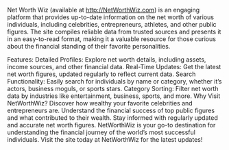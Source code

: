 Net Worth Wiz (available at http://NetWorthWiz.com) is an engaging platform that provides up-to-date information on the net worth of various individuals, including celebrities, entrepreneurs, athletes, and other public figures. The site compiles reliable data from trusted sources and presents it in an easy-to-read format, making it a valuable resource for those curious about the financial standing of their favorite personalities.

Features:
Detailed Profiles: Explore net worth details, including assets, income sources, and other financial data.
Real-Time Updates: Get the latest net worth figures, updated regularly to reflect current data.
Search Functionality: Easily search for individuals by name or category, whether it’s actors, business moguls, or sports stars.
Category Sorting: Filter net worth data by industries like entertainment, business, sports, and more.
Why Visit NetWorthWiz?
Discover how wealthy your favorite celebrities and entrepreneurs are.
Understand the financial success of top public figures and what contributed to their wealth.
Stay informed with regularly updated and accurate net worth figures.
NetWorthWiz is your go-to destination for understanding the financial journey of the world’s most successful individuals. Visit the site today at NetWorthWiz for the latest updates!
